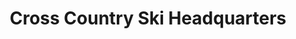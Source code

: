 ---
title: "Cross Country Ski Headquarters"
url: /roscommon/cross-country-ski-headquarters/
shop: Tickets
---